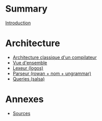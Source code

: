 # Summary

[Introduction](index.md)


# Architecture

- [Architecture classique d'un compilateur](architecture/classic.md)
- [Vue d'ensemble](architecture/overview.md)
- [Lexeur (logos)]()
- [Parseur (rowan + nom + ungrammar)]()
- [Queries (salsa)]()

# Annexes

- [Sources](annexes/sources.md)